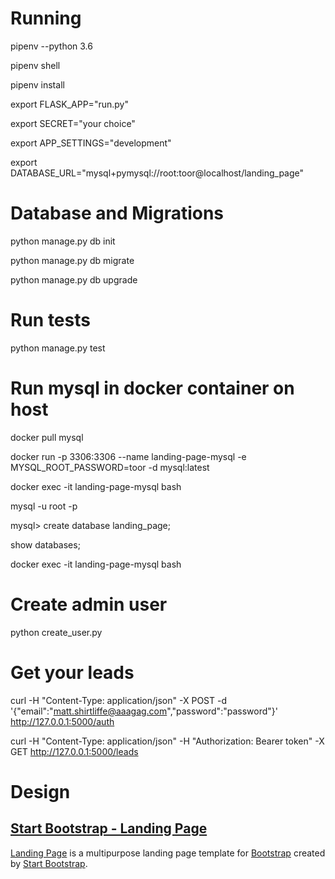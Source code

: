 # Running
pipenv --python 3.6

pipenv shell

pipenv install

export FLASK_APP="run.py"

export SECRET="your choice"

export APP_SETTINGS="development"

export DATABASE_URL="mysql+pymysql://root:toor@localhost/landing_page"


# Database and Migrations

python manage.py db init

python manage.py db migrate

python manage.py db upgrade


# Run tests

python manage.py test

# Run mysql in docker container on host

docker pull mysql

docker run -p 3306:3306 --name landing-page-mysql -e MYSQL_ROOT_PASSWORD=toor -d mysql:latest

docker exec -it landing-page-mysql bash

mysql -u root -p

mysql> create database landing_page;

show databases;

docker exec -it landing-page-mysql bash


# Create admin user
python create_user.py


# Get your leads

curl -H "Content-Type: application/json" -X POST -d '{"email":"matt.shirtliffe@aaagag.com","password":"password"}' http://127.0.0.1:5000/auth

curl -H "Content-Type: application/json" -H "Authorization: Bearer token" -X GET  http://127.0.0.1:5000/leads

# Design
## [Start Bootstrap - Landing Page](https://startbootstrap.com/template-overviews/landing-page/)

[Landing Page](http://startbootstrap.com/template-overviews/landing-page/) is a multipurpose landing page template for [Bootstrap](http://getbootstrap.com/) created by [Start Bootstrap](http://startbootstrap.com/).


